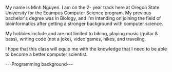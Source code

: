 My name is Minh Nguyen. I am on the 2- year track here at Oregon State University for the Ecampus Computer Science program.
My previous bachelor's degree was in Biology, and I'm intending on joining the field of bioinformatics after getting a stronger background with computer science.

My hobbies include and are not limited to biking, playing music (guitar & bass), writing code (not a joke), video games, hikes, and traveling.  

I hope that this class will equip me with the knowledge that I need to be able to become a better computer scientist. 


---Programming background---
